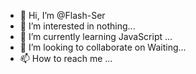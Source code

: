 - 👋 Hi, I’m @Flash-Ser
- 👀 I’m interested in nothing...
- 🌱 I’m currently learning JavaScript ...
- 💞️ I’m looking to collaborate on Waiting...
- 📫 How to reach me ...

<!---
Flash-Ser/Flash-Ser is a ✨ special ✨ repository because its `README.md` (this file) appears on your GitHub profile.
You can click the Preview link to take a look at your changes.
--->
